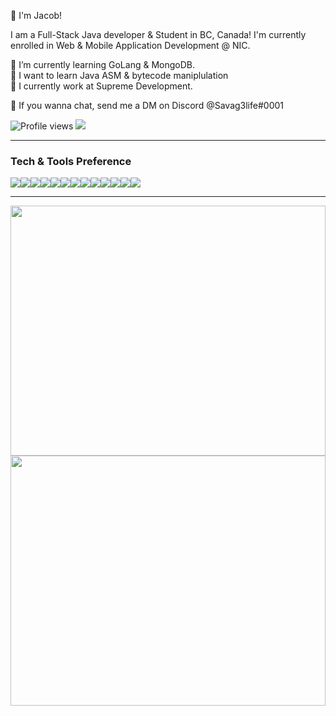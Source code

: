 👋 I'm Jacob!

I am a Full-Stack Java developer & Student in BC, Canada! I'm currently enrolled in Web & Mobile Application Development @ NIC. 
 
 🌱 I’m currently learning GoLang & MongoDB. </br>
 📘 I want to learn Java ASM & bytecode maniplulation</br>
 👯 I currently work at Supreme Development.</br>
 
 💬 If you wanna chat, send me a DM on Discord @Savag3life#0001

![Profile views](https://gpvc.arturio.dev/Savag3life)  <img src="https://img.shields.io/github/followers/Savag3life?label=Follow" style=" float:left, margin-right:10px" />

---


### Tech & Tools Preference

<img src="http://img.shields.io/badge/-Java-F89820?style=flat&logo=java&logoColor=white"><img src ="https://img.shields.io/badge/-HTML5-E34F26?style=flat&logo=html5&logoColor=white"><img src ="https://img.shields.io/badge/-CSS3-1572B6?style=flat&logo=css3&logoColor=white"><img src="https://img.shields.io/badge/-Bootstrap-563D7C?style=flat&logo=bootstrap&logoColor=white"><img src="https://img.shields.io/badge/-JavaScript-eed718?style=flat&logo=javascript&logoColor=ffffff"><img src="https://img.shields.io/badge/-React-000000?style=flat&logo=react&logoColor=00c8ff"><img src="https://img.shields.io/badge/-MongoDB-4DB33D?style=flat&logo=mongodb&logoColor=FFFFFF"><img src="https://img.shields.io/badge/-MySQL-F29111?style=flat&logo=mysql&logoColor=FFFFFF"><img src="https://img.shields.io/badge/-Express.js-787878?style=flat"><img src="https://img.shields.io/badge/-Node.js-3C873A?style=flat&logo=Node.js&logoColor=white"><img src="http://img.shields.io/badge/-Git-F1502F?style=flat&logo=git&logoColor=FFFFFF"><img src="http://img.shields.io/badge/-Github-000000?style=flat&logo=github&logoColor=FFFFFF"><img src="http://img.shields.io/badge/-VS%20Code-007ACC?style=flat&logo=visual%20studio%20code&logoColor=white">

---
<img src="https://wakatime.com/share/@9cf87436-f702-49fa-8db3-5210aec8af0a/8214779c-956c-49ba-aeea-44c0f6db31ac.svg" width="100%" height="400">
<img src="https://wakatime.com/share/@9cf87436-f702-49fa-8db3-5210aec8af0a/b81c3e09-51a9-4e9f-b7fc-aa610bc0f15c.svg" width="100%" height="400">
